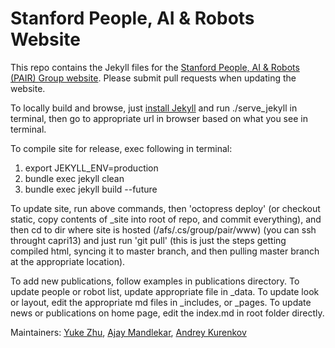 # Stanford People, AI & Robots Website

This repo contains the Jekyll files for the [Stanford People, AI & Robots (PAIR) Group website](https://pair.stanford.edu). Please submit pull requests when updating the website.

To locally build and browse, just [install Jekyll](https://jekyllrb.com/docs/installation/) and run ./serve_jekyll in terminal, then go to appropriate url in browser based on what you see in terminal.

To compile site for release, exec following in  terminal:
1. export JEKYLL_ENV=production 
2. bundle exec jekyll clean
3. bundle exec jekyll build --future

To update site, run above commands, then 'octopress deploy' (or checkout static, copy contents of _site into root of repo, and commit everything), and then cd to dir where site is hosted (/afs/.cs/group/pair/www)  (you can ssh throught capri13) and just run 'git pull' (this is just the steps getting compiled html, syncing it to master branch, and then pulling master branch at the appropriate location).

To add new publications, follow examples in publications directory. To update people or robot list, update appropriate file in \_data. To update look or layout, edit the appropriate md files in \_includes, or \_pages. To update news or publications on home page, edit the index.md in root folder directly.

Maintainers: [Yuke Zhu](https://web.stanford.edu/~yukez/), [Ajay Mandlekar](http://web.stanford.edu/~amandlek/), [Andrey Kurenkov](http://www.andreykurenkov.com/)
